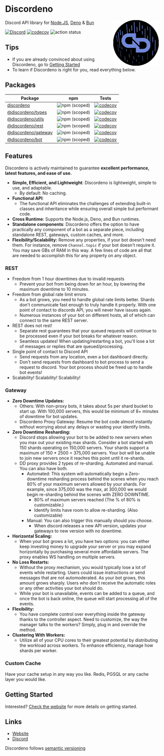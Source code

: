 # Discordeno

<img align="right" src="https://raw.githubusercontent.com/discordeno/discordeno/main/site/static/img/logo.png" height="150px">

Discord API library for [Node.JS](https://nodejs.org), [Deno](https://deno.land) & [Bun](https://bun.sh/)

[![Discord](https://img.shields.io/discord/785384884197392384?color=7289da&logo=discord&logoColor=dark)](https://discord.com/invite/5vBgXk3UcZ)
[![codecov](https://codecov.io/gh/discordeno/discordeno/branch/main/graph/badge.svg?token=SQI9OYJ7AK)](https://codecov.io/gh/discordeno/discordeno)
![action status](https://github.com/discordeno/discordeno/actions/workflows/lib-check.yml/badge.svg?event=push)

## Tips

- If you are already convinced about using Discordeno, go to [Getting Started](https://discordeno.js.org/)
- To learn if Discordeno is right for you, read everything below.

## Packages

| Package                                                                  | npm                                                               | Tests                                                                                                                                                               |
| ------------------------------------------------------------------------ | ----------------------------------------------------------------- | ------------------------------------------------------------------------------------------------------------------------------------------------------------------- |
| [discordeno](https://www.npmjs.com/package/discordeno)                   | ![npm (scoped)](https://img.shields.io/npm/v/discordeno)          | [![codecov](https://codecov.io/gh/discordeno/discordeno/branch/main/graph/badge.svg?token=SQI9OYJ7AK&flag=discordeno)](https://codecov.io/gh/discordeno/discordeno) |
| [@discordeno/types](https://www.npmjs.com/package/@discordeno/types)     | ![npm (scoped)](https://img.shields.io/npm/v/@discordeno/types)   | [![codecov](https://codecov.io/gh/discordeno/discordeno/branch/main/graph/badge.svg?token=SQI9OYJ7AK&flag=types)](https://codecov.io/gh/discordeno/discordeno)      |
| [@discordeno/utils](https://www.npmjs.com/package/@discordeno/utils)     | ![npm (scoped)](https://img.shields.io/npm/v/@discordeno/utils)   | [![codecov](https://codecov.io/gh/discordeno/discordeno/branch/main/graph/badge.svg?token=SQI9OYJ7AK&flag=utils)](https://codecov.io/gh/discordeno/discordeno)      |
| [@discordeno/rest](https://www.npmjs.com/package/@discordeno/rest)       | ![npm (scoped)](https://img.shields.io/npm/v/@discordeno/rest)    | [![codecov](https://codecov.io/gh/discordeno/discordeno/branch/main/graph/badge.svg?token=SQI9OYJ7AK&flag=rest)](https://codecov.io/gh/discordeno/discordeno)       |
| [@discordeno/gateway](https://www.npmjs.com/package/@discordeno/gateway) | ![npm (scoped)](https://img.shields.io/npm/v/@discordeno/gateway) | [![codecov](https://codecov.io/gh/discordeno/discordeno/branch/main/graph/badge.svg?token=SQI9OYJ7AK&flag=gateway)](https://codecov.io/gh/discordeno/discordeno)    |
| [@discordeno/bot](https://www.npmjs.com/package/@discordeno/bot)         | ![npm (scoped)](https://img.shields.io/npm/v/@discordeno/bot)     | [![codecov](https://codecov.io/gh/discordeno/discordeno/branch/main/graph/badge.svg?token=SQI9OYJ7AK&flag=bot)](https://codecov.io/gh/discordeno/discordeno)        |

## Features

Discordeno is actively maintained to guarantee **excellent performance, latest features, and ease of use.**

- **Simple, Efficient, and Lightweight**: Discordeno is lightweight, simple to use, and adaptable.
  - By default: No caching.
- **Functional API**:
  - The functional API eliminates the challenges of extending built-in classes and inheritance while ensuring overall simple but performant code.
- **Cross Runtime**: Supports the Node.js, Deno, and Bun runtimes.
- **Standalone components**: Discordeno offers the option to have practically any component of a bot as a separate
  piece, including standalone REST, gateways, custom caches, and more.
- **Flexibility/Scalability:** Remove any properties, if your bot doesn't need them. For instance, remove `Channel.topic` if your bot doesn't require it. You may save GBs of RAM in this way. A few lines of code are all that are needed to accomplish this for any property on any object.

### REST

- Freedom from 1 hour downtimes due to invalid requests
  - Prevent your bot from being down for an hour, by lowering the maximum downtime to 10 minutes.
- Freedom from global rate limit errors
  - As a bot grows, you need to handle global rate limits better. Shards don't communicate fast enough to truly
    handle it properly. With one point of contact to discords API, you will never have issues again.
  - Numerous instances of your bot on different hosts, all of which can connect to the same REST server.
- REST does not rest!
  - Separate rest guarantees that your queued requests will continue to be processed even if your bot breaks for
    whatever reason.
  - Seamless updates! When updating/restarting a bot, you'll lose a lot of messages or replies that are queued/processing.
- Single point of contact to Discord API
  - Send requests from any location, even a bot dashboard directly.
  - Don't send requests from dashboard to bot process to send a request to discord. Your bot process should
    be freed up to handle bot events!
- Scalability! Scalability! Scalability!

### Gateway

- **Zero Downtime Updates:**
  - Others: With non-proxy bots, it takes about 5s per shard bucket to start up. With 100,000 servers, this would be minimum of 8+ minutes of downtime for bot updates.
  - Discordeno Proxy Gateway: Resume the bot code almost instantly without worrying about any delays or wasting your identify limits.
- **Zero Downtime Resharding:**
  - Discord stops allowing your bot to be added to new servers when you max out your existing max shards. Consider a bot started with 150 shards
    operating on 150,000 servers. Your shards support a maximum of 150 \* 2500 = 375,000 servers. Your
    bot will be unable to join new servers once it reaches this point until it re-shards.
  - DD proxy provides 2 types of re-sharding. Automated and manual. You can also have both.
    - Automated: This system will automatically begin a Zero-downtime resharding process behind the scenes when you
      reach 80% of your maximum servers allowed by your shards. For example, since 375,000 was the max, at 300,000 we
      would begin re-sharding behind the scenes with ZERO DOWNTIME.
      - 80% of maximum servers reached (The % of 80% is customizable.)
      - Identify limits have room to allow re-sharding. (Also customizable)
    - Manual: You can also trigger this manually should you choose.
      - When discord releases a new API version, updates your gateways to new version with no downtime.
- **Horizontal Scaling:**
  - When your bot grows a lot, you have
    two options: you can either keep investing money to upgrade your server or you may expand horizontally by purchasing
    several more affordable servers. The proxy enables WS handling on multiple servers.
- **No Loss Restarts:**
  - Without the proxy mechanism, you would typically lose a lot of events while restarting. Users could issue
    instructions or send messages that are not automoderated. As your bot grows, this amount grows sharply.
    Users who don't receive the automatic roles or any other activities your bot should do.
  - While your bot is unavailable, events can be added to a queue, and once the bot is back online, the queue will start processing all of the events.
- **Flexibility:**
  - You have complete control over everything inside the gateway thanks to the controller aspect. Need to customize, the way the manager talks to the workers? Simply, plug in and override the method.
- **Clustering With Workers:**
  - Utilize all of your CPU cores to their greatest potential by distributing the workload across workers. To enhance
    efficiency, manage how shards per worker.

### Custom Cache

Have your cache setup in any way you like. Redis, PGSQL or any cache layer you would like.

## Getting Started

Interested? [Check the website](https://discordeno.js.org/) for more details on getting started.

## Links

- [Website](https://discordeno.js.org/)
- [Discord](https://discord.com/invite/5vBgXk3UcZ)

Discordeno follows [semantic versioning](https://semver.org/)
